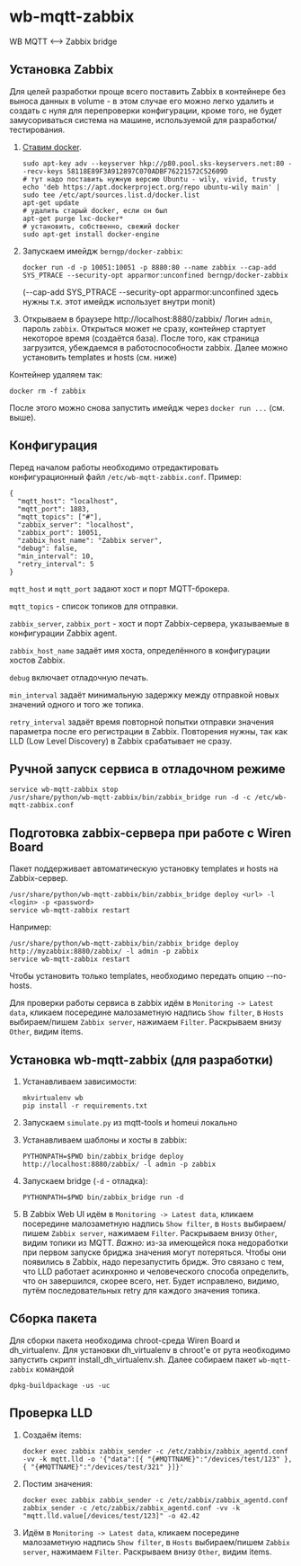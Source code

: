 # wb-mqtt-zabbix
WB MQTT &lt;--> Zabbix bridge

## Установка Zabbix

Для целей разработки проще всего поставить Zabbix в контейнере без
выноса данных в volume - в этом случае его можно легко удалить и
создать с нуля для перепроверки конфигурации, кроме того, не будет
замусориваться система на машине, используемой для
разработки/тестирования.

1. [Ставим docker]([http://docs.docker.com/engine/installation/ubuntulinux/).

    ```
    sudo apt-key adv --keyserver hkp://p80.pool.sks-keyservers.net:80 --recv-keys 58118E89F3A912897C070ADBF76221572C52609D
    # тут надо поставить нужную версию Ubuntu - wily, vivid, trusty
    echo 'deb https://apt.dockerproject.org/repo ubuntu-wily main' | sudo tee /etc/apt/sources.list.d/docker.list
    apt-get update
    # удалить старый docker, если он был
    apt-get purge lxc-docker*
    # установить, собственно, свежий docker
    sudo apt-get install docker-engine
    ```

2. Запускаем имейдж `berngp/docker-zabbix`:

    ```
    docker run -d -p 10051:10051 -p 8880:80 --name zabbix --cap-add SYS_PTRACE --security-opt apparmor:unconfined berngp/docker-zabbix
    ```

    (--cap-add SYS_PTRACE --security-opt apparmor:unconfined здесь нужны т.к. этот имейдж использует
    внутри monit)
3. Открываем в браузере http://localhost:8880/zabbix/ Логин `admin`, пароль `zabbix`.
   Открыться может не сразу, контейнер стартует некоторое время (создаётся база).
   После того, как страница загрузится, убеждаемся в работоспособности zabbix.
   Далее можно установить templates и hosts (см. ниже)

Контейнер удаляем так:
```
docker rm -f zabbix
```
После этого можно снова запустить имейдж через `docker run ...` (см. выше).

## Конфигурация

Перед началом работы необходимо отредактировать конфигурационный файл
`/etc/wb-mqtt-zabbix.conf`. Пример:
```
{
  "mqtt_host": "localhost",
  "mqtt_port": 1883,
  "mqtt_topics": ["#"],
  "zabbix_server": "localhost",
  "zabbix_port": 10051,
  "zabbix_host_name": "Zabbix server",
  "debug": false,
  "min_interval": 10,
  "retry_interval": 5
}
```

`mqtt_host` и `mqtt_port` задают хост и порт MQTT-брокера.

`mqtt_topics` - список топиков для отправки.

`zabbix_server`, `zabbix_port` - хост и порт Zabbix-сервера,
указываемые в конфигурации Zabbix agent.

`zabbix_host_name` задаёт имя хоста, определённого в конфигурации
хостов Zabbix.

`debug` включает отладочную печать.

`min_interval` задаёт минимальную задержку между отправкой
новых значений одного и того же топика.

`retry_interval` задаёт время повторной попытки отправки
значения параметра после его регистрации в Zabbix. Повторения
нужны, так как LLD (Low Level Discovery) в Zabbix срабатывает
не сразу.

## Ручной запуск сервиса в отладочном режиме

```
service wb-mqtt-zabbix stop
/usr/share/python/wb-mqtt-zabbix/bin/zabbix_bridge run -d -c /etc/wb-mqtt-zabbix.conf
```

## Подготовка zabbix-сервера при работе с Wiren Board

Пакет поддерживает автоматическую установку templates и hosts
на Zabbix-сервер.

```
/usr/share/python/wb-mqtt-zabbix/bin/zabbix_bridge deploy <url> -l <login> -p <password>
service wb-mqtt-zabbix restart
```

Например:
```
/usr/share/python/wb-mqtt-zabbix/bin/zabbix_bridge deploy http://myzabbix:8880/zabbix/ -l admin -p zabbix
service wb-mqtt-zabbix restart
```

Чтобы установить только templates, необходимо передать опцию --no-hosts.

Для проверки работы сервиса в zabbix идём в `Monitoring -> Latest data`,
кликаем посередине малозаметную надпись `Show filter`, в `Hosts`
выбираем/пишем `Zabbix server`, нажимаем `Filter`.  Раскрываем внизу `Other`, видим items.

## Установка wb-mqtt-zabbix (для разработки)

1. Устанавливаем зависимости:

    ```
    mkvirtualenv wb
    pip install -r requirements.txt
    ```

2. Запускаем `simulate.py` из mqtt-tools и homeui локально
3. Устанавливаем шаблоны и хосты в zabbix:

    ```
    PYTHONPATH=$PWD bin/zabbix_bridge deploy http://localhost:8880/zabbix/ -l admin -p zabbix
    ```

4. Запускаем bridge (`-d` - отладка):

    ```
    PYTHONPATH=$PWD bin/zabbix_bridge run -d
    ```

5. В Zabbix Web UI идём в `Monitoring -> Latest data`, кликаем посередине малозаметную
   надпись `Show filter`, в `Hosts` выбираем/пишем `Zabbix server`, нажимаем `Filter`.
   Раскрываем внизу `Other`, видим топики из MQTT. *Важно:* из-за имеющейся пока недоработки
   при первом запуске бриджа значения могут потеряться. Чтобы они появились в Zabbix,
   надо перезапустить бридж. Это связано с тем, что LLD работает асинхронно и человеческого
   способа определить, что он завершился, скорее всего, нет. Будет исправлено, видимо,
   путём последовательных retry для каждого значения топика.

## Сборка пакета

Для сборки пакета необходима chroot-среда Wiren Board и dh_virtualenv.
Для установки dh_virtualenv в chroot'е от рута необходимо запустить
скрипт install_dh_virtualenv.sh. Далее собираем пакет `wb-mqtt-zabbix`
командой

```
dpkg-buildpackage -us -uc
```

## Проверка LLD

1. Создаём items:

    ```
    docker exec zabbix zabbix_sender -c /etc/zabbix/zabbix_agentd.conf -vv -k mqtt.lld -o '{"data":[{ "{#MQTTNAME}":"/devices/test/123" }, { "{#MQTTNAME}":"/devices/test/321" }]}'
    ```

2. Постим значения:

    ```
    docker exec zabbix zabbix_sender -c /etc/zabbix/zabbix_agentd.conf zabbix_sender -c /etc/zabbix/zabbix_agentd.conf -vv -k "mqtt.lld.value[/devices/test/123]" -o 42.42
    ```

3. Идём в `Monitoring -> Latest data`, кликаем посередине малозаметную
   надпись `Show filter`, в `Hosts` выбираем/пишем `Zabbix server`, нажимаем `Filter`.
   Раскрываем внизу `Other`, видим items.
